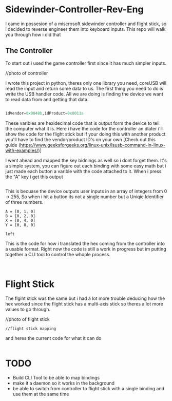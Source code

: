 # Sidewinder-Controller-Rev-Eng
I came in possesion of a miscrosoft sidewinder controller and flight stick, so i decided to reverse engineer them into keyboard inputs. This repo will walk you through how i did that

## The Controller
To start out i used the game controller first since it has much simpler inputs.

//photo of controller


I wrote this project in python, theres only one library you need, coreUSB will read the input and return some data to us. The first thing you need to do is write the USB handler code. All we are doing is finding the device we want to read data
from and getting that data.

```python

```


```python
idVendor=0x0048b,idProduct=0x0011a 
``` 

These varibles are hexidecimal code that is output form the device to tell the computer what it is. Here i have the code for the controller an dlater i'll show the code for the 
flight stick but if your doing this with another product you'll have to find the vendor/product ID's on your own [Check out this guide (https://www.geeksforgeeks.org/linux-unix/lsusb-command-in-linux-with-examples/)]

I went ahead and mapped the key bidnings as well so i dont forget them. It's a simple system, you can figure out each binding with some easy math but i just made each button a varible with the code attached to it.
When i press the "A" key i get this output

```

```

This is becuase the device outputs user inputs in an array of integers from 0 -> 255, So when i hit a button its not a single number but a Uniqie Identifier of three numbers. 

```
A = [0, 1, 0]
B = [0, 2, 0]
X = [0, 4, 0]
Y = [0, 8, 0]

left
```

This is the code for how i translated the hex coming from the controller into a usable format. Right now the code is still a work in progress but im putting together a CLI tool to control the whople process.

```


```

# Flight Stick
The flgiht stick was the same but i had a lot more trouble deducing how the hex worked since the flight stick has a multi-axis stick so theres
a lot more values to go through.

//photo of flight stick

```
//flight stick mapping

```
and heres the current code for what it can do

```

```





# TODO
- Build CLI Tool to be able to map bindings
- make it a daemon so it works in the background
- be able to switch from controller to flight stick with a single binding and use them at the same time
  
